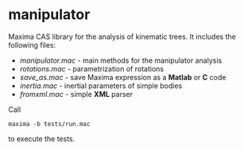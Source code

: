 # manipulator

Maxima CAS library for the analysis of kinematic trees. It includes the following files:

* _manipulator.mac_ - main methods for the manipulator analysis 
* _rotations.mac_ - parametrization of rotations 
* _save\_as.mac_ - save Maxima expression as a **Matlab** or **C** code 
* _inertia.mac_ - inertial parameters of simple bodies
* _fromxml.mac_ - simple **XML** parser 

Call 

    maxima -b tests/run.mac 
    
to execute the tests. 
